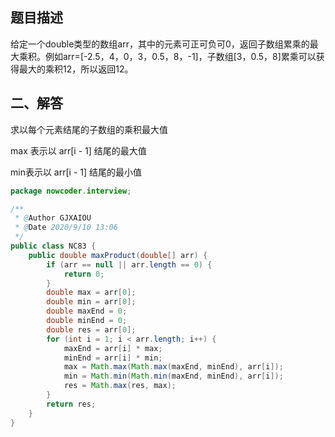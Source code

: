 

## 题目描述

给定一个double类型的数组arr，其中的元素可正可负可0，返回子数组累乘的最大乘积。例如arr=[-2.5，4，0，3，0.5，8，-1]，子数组[3，0.5，8]累乘可以获得最大的乘积12，所以返回12。

## 二、解答

求以每个元素结尾的子数组的乘积最大值

max 表示以 arr[i - 1] 结尾的最大值

min表示以 arr[i - 1] 结尾的最小值

```java
package nowcoder.interview;

/**
 * @Author GJXAIOU
 * @Date 2020/9/10 13:06
 */
public class NC83 {
    public double maxProduct(double[] arr) {
        if (arr == null || arr.length == 0) {
            return 0;
        }
        double max = arr[0];
        double min = arr[0];
        double maxEnd = 0;
        double minEnd = 0;
        double res = arr[0];
        for (int i = 1; i < arr.length; i++) {
            maxEnd = arr[i] * max;
            minEnd = arr[i] * min;
            max = Math.max(Math.max(maxEnd, minEnd), arr[i]);
            min = Math.min(Math.min(maxEnd, minEnd), arr[i]);
            res = Math.max(res, max);
        }
        return res;
    }
}
```